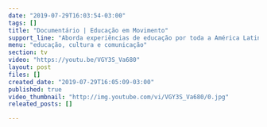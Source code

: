 ```yaml
---
date: "2019-07-29T16:03:54-03:00"
tags: []
title: "Documentário | Educação em Movimento"
support_line: "Aborda experiências de educação por toda a América Latina!"
menu: "educação, cultura e comunicação"
section: tv
video: "https://youtu.be/VGY3S_Va680"
layout: post
files: []
created_date: "2019-07-29T16:05:09-03:00"
published: true
video_thumbnail: "http://img.youtube.com/vi/VGY3S_Va680/0.jpg"
releated_posts: []

---
```

